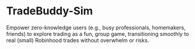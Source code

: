 # TradeBuddy-Sim
Empower zero-knowledge users (e.g., busy professionals, homemakers, friends) to explore trading as a fun, group game, transitioning smoothly to real (small) Robinhood trades without overwhelm or risks.
